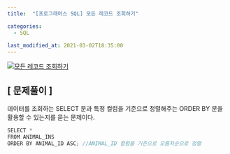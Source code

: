 ```yaml
---
title:  "[프로그래머스 SQL] 모든 레코드 조회하기"

categories:
  - SQL
  
last_modified_at: 2021-03-02T18:35:00
---
```


[![모든 레코드 조회하기](https://user-images.githubusercontent.com/53072057/109598703-205be380-7b5d-11eb-9203-4cb02f9eb59e.JPG)](https://programmers.co.kr/learn/courses/30/lessons/59034)  

<h2>[ 문제풀이 ]</h2>  
데이터를 조회하는 SELECT 문과 특정 컬럼을 기준으로 정렬해주는 ORDER BY 문을 활용할 수 있는지를 묻는 문제이다.  

```java
SELECT *
FROM ANIMAL_INS
ORDER BY ANIMAL_ID ASC; //ANIMAL_ID 컬럼을 기준으로 오름차순으로 정렬
```
